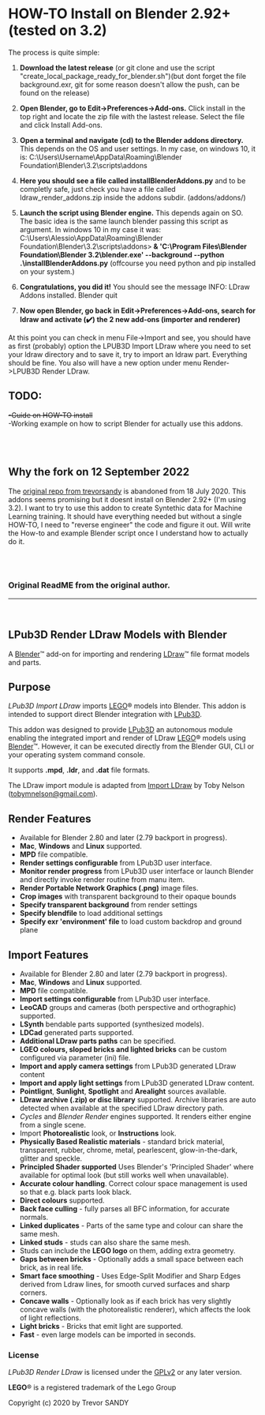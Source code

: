 

# HOW-TO Install on Blender 2.92+ (tested on 3.2)

The process is quite simple:

1. <b>Download the latest release</b> (or git clone and use the script "create_local_package_ready_for_blender.sh")(but dont forget the file background.exr, git for some reason doesn't allow the push, can be found on the release)
2. <b>Open Blender, go to Edit->Preferences->Add-ons.</b>  Click install in the top right and locate the zip file with the lastest release. Select the file and click Install Add-ons.
3. <b> Open a terminal and navigate (cd) to the Blender addons directory.</b> This depends on the OS and user settings. In my case, on windows 10, it is: C:\Users\Username\AppData\Roaming\Blender Foundation\Blender\3.2\scripts\addons
4. <b>Here you should see a file called installBlenderAddons.py</b> and to be completly safe, just check you have a file called ldraw_render_addons.zip inside the addons subdir. (addons/addons/)
5. <b>Launch the script using Blender engine.</b> This depends again on SO. The basic idea is the same launch blender passing this script as argument. In windows 10 in my case it was: C:\Users\Alessio\AppData\Roaming\Blender Foundation\Blender\3.2\scripts\addons><b> & 'C:\Program Files\Blender Foundation\Blender 3.2\blender.exe' --background --python .\installBlenderAddons.py</b> (offcourse you need python and pip installed on your system.)
6. <b> Congratulations, you did it!</b> You should see the message INFO: LDraw Addons installed. Blender quit
   
7. <b>Now open Blender, go back in Edit->Preferences->Add-ons, search for ldraw and activate (✔️) the 2 new add-ons (importer and renderer)</b>

At this point you can check in menu File->Import and see, you should have as first (probably) option the LPUB3D Import LDraw where you need to set your ldraw directory and to save it, try to import an ldraw part. Everything should be fine. You also will have a new option under menu Render->LPUB3D Render LDraw.


## TODO:

<s>-Guide on HOW-TO install</s>  
-Working example on how to script Blender for actually use this addons.


<br />
<br />

## Why the fork on 12 September 2022

The [original repo from trevorsandy](https://github.com/trevorsandy/blenderldrawrender) is abandoned
from 18 July 2020. This addons seems promising but it doesnt install on Blender 2.92+ (I'm using 3.2).
I want to try to use this addon to create Syntethic data for Machine Learning training. It should have everything needed
but without a single HOW-TO, I need to "reverse engineer" the code and figure it out. Will write the How-to and
example Blender script once I understand how to actually do it.

<br />
<br />

### Original ReadME from the original author.

<hr>

<br />

## LPub3D Render LDraw Models with Blender

A [Blender](https://www.blender.org)&trade; add-on for importing and rendering [LDraw](http://www.ldraw.org)&trade; file format models and parts.

## Purpose

_LPub3D Import LDraw_ imports [LEGO](https://www.lego.com/)® models into Blender. This addon is intended to support direct Blender integration with [LPub3D](https://trevorsandy.github.io/lpub3d).

This addon was designed to provide [LPub3D](https://trevorsandy.github.io/lpub3d) an autonomous module enabling the integrated import and render of LDraw [LEGO](https://www.lego.com/)® models using [Blender](https://www.blender.org)&trade;. However, it can be executed directly from the Blender GUI, CLI or your operating system command console.

It supports **.mpd**, **.ldr**, and **.dat** file formats.

The LDraw import module is adapted from [Import LDraw](https://github.com/TobyLobster/ImportLDraw) by Toby Nelson (tobymnelson@gmail.com).

## Render Features

- Available for Blender 2.80 and later (2.79 backport in progress).
- **Mac**, **Windows** and **Linux** supported.
- **MPD** file compatible.
- **Render settings configurable** from LPub3D user interface.
- **Monitor render progress** from LPub3D user interface or launch Blender and directly invoke render routine from manu item.
- **Render Portable Network Graphics (.png)** image files.
- **Crop images** with transparent background to their opaque bounds
- **Specify transparent background** from render settings
- **Specify blendfile** to load additional settings
- **Specify exr 'environment' file** to load custom backdrop and ground plane

## Import Features

- Available for Blender 2.80 and later (2.79 backport in progress).
- **Mac**, **Windows** and **Linux** supported.
- **MPD** file compatible.
- **Import settings configurable** from LPub3D user interface.
- **LeoCAD** groups and cameras (both perspective and orthographic) supported.
- **LSynth** bendable parts supported (synthesized models).
- **LDCad** generated parts supported.
- **Additional LDraw parts paths** can be specified.
- **LGEO colours, sloped bricks and lighted bricks** can be custom configured via parameter (ini) file.
- **Import and apply camera settings** from LPub3D generated LDraw content
- **Import and apply light settings** from LPub3D generated LDraw content.
- **Pointlignt**, **Sunlight**, **Spotlight** and **Arealight** sources available.
- **LDraw archive (.zip) or disc library** supported. Archive libraries are auto detected when available at the specified LDraw directory path.
- _Cycles_ and _Blender Render_ engines supported. It renders either engine from a single scene.
- Import **Photorealistic** look, or **Instructions** look.
- **Physically Based Realistic materials** - standard brick material, transparent, rubber, chrome, metal, pearlescent, glow-in-the-dark, glitter and speckle.
- **Principled Shader supported** Uses Blender's 'Principled Shader' where available for optimal look (but still works well when unavailable).
- **Accurate colour handling**. Correct colour space management is used so that e.g. black parts look black.
- **Direct colours** supported.
- **Back face culling** - fully parses all BFC information, for accurate normals.
- **Linked duplicates** - Parts of the same type and colour can share the same mesh.
- **Linked studs** - studs can also share the same mesh.
- Studs can include the **LEGO logo** on them, adding extra geometry.
- **Gaps between bricks** - Optionally adds a small space between each brick, as in real life.
- **Smart face smoothing** - Uses Edge-Split Modifier and Sharp Edges derived from Ldraw lines, for smooth curved surfaces and sharp corners.
- **Concave walls** - Optionally look as if each brick has very slightly concave walls (with the photorealistic renderer), which affects the look of light reflections.
- **Light bricks** - Bricks that emit light are supported.
- **Fast** - even large models can be imported in seconds.

### License

_LPub3D Render LDraw_ is licensed under the [GPLv2](http://www.gnu.org/licenses/gpl-2.0.html) or any later version.

**LEGO**® is a registered trademark of the Lego Group<br clear=left>

Copyright (c) 2020 by Trevor SANDY
